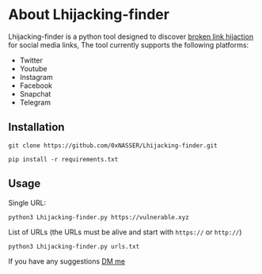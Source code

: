 # About Lhijacking-finder




Lhijacking-finder is a python tool designed to discover [broken link hijaction](https://www.cobalt.io/blog/hunting-for-broken-link-hijacking-blh#:~:text=Broken%20link%20hijacking%20is%20an,loaded%20from%20an%20external%20URL.) for social media links, The tool currently supports the following platforms:

* Twitter
* Youtube 
* Instagram
* Facebook
* Snapchat
* Telegram



## Installation

```
git clone https://github.com/0xNASSER/Lhijacking-finder.git

pip install -r requirements.txt
```

## Usage


Single URL:

```
python3 Lhijacking-finder.py https://vulnerable.xyz
```



List of URLs (the URLs  must be alive and start with `https://` or `http://`)


```
python3 Lhijacking-finder.py urls.txt
```





If you have any suggestions [DM me](https://twitter.com/0xnasser_)


